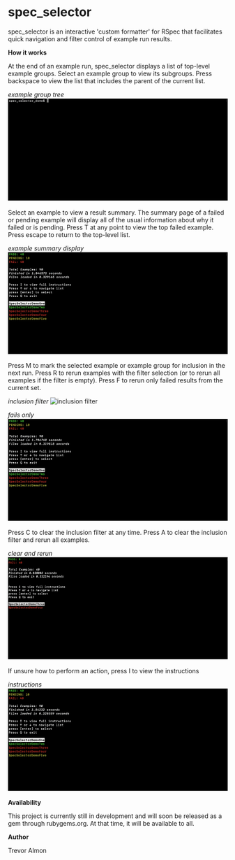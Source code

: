# spec_selector

spec_selector is an interactive 'custom formatter' for RSpec that facilitates quick navigation and filter control of example run results. 

**How it works**

At the end of an example run, spec_selector displays a list of top-level
example groups. Select an example group to view its subgroups. Press backspace to view the list that includes the parent of the current list.

_example group tree_
![start and list navigation](images/spec_selector_demo_one.gif)

Select an example to view a result summary. The summary page of a failed or pending example will display all of the usual information about why it failed or is pending. Press T at any point to view the top failed example. Press escape to return to the top-level list.

_example summary display_
![example viewing](images/spec_selector_demo_two.gif)

Press M to mark the selected example or example group for inclusion in the next run. Press R to rerun examples with the filter selection (or to rerun all examples if the filter is empty). Press F to rerun only failed results from the current set.

_inclusion filter_
![inclusion filter](images/spec_selector_demo_three.gif)

_fails only_
![failed example filter](images/spec_selector_demo_four.gif)

Press C to clear the inclusion filter at any time. Press A to clear the inclusion filter and rerun all examples. 

_clear and rerun_
![clear filter and rerun](images/spec_selector_demo_five.gif)

If unsure how to perform an action, press I to view the instructions

_instructions_
![instructions](images/spec_selector_demo_six.gif)

**Availability**

This project is currently still in development and will soon be released as a gem through rubygems.org. At that time, it will be available to all.

**Author**

Trevor Almon